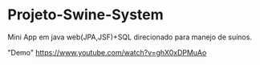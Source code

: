 # Projeto-Swine-System
Mini App em java web(JPA,JSF)+SQL direcionado para manejo de suínos.

"Demo"
https://www.youtube.com/watch?v=ghX0xDPMuAo

